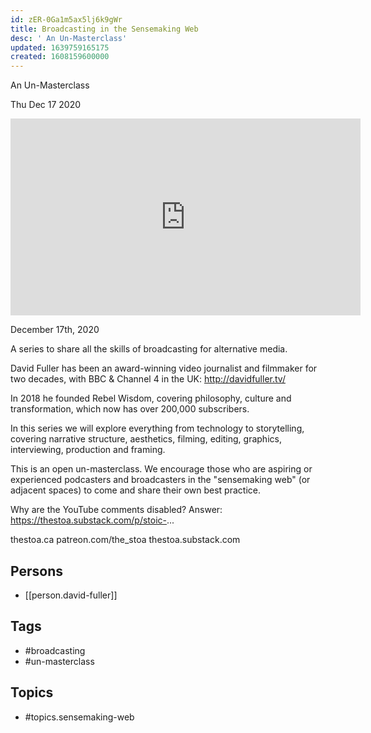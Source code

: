 ```yaml
---
id: zER-0Ga1m5ax5lj6k9gWr
title: Broadcasting in the Sensemaking Web
desc: ' An Un-Masterclass'
updated: 1639759165175
created: 1608159600000
---
```



 An Un-Masterclass

Thu Dec 17 2020

<iframe width="560" height="315" src="https://www.youtube.com/embed/1H1SHJnlHpw" title="Broadcasting in the Sensemaking Web: An Un-Masterclass: Session 2 w/ David Fuller" frameborder="0" allow="accelerometer; autoplay; clipboard-write; encrypted-media; gyroscope; picture-in-picture" allowfullscreen ></iframe>

December 17th, 2020

A series to share all the skills of broadcasting for alternative media.

David Fuller has been an award-winning video journalist and filmmaker for two decades, with BBC & Channel 4 in the UK: http://davidfuller.tv/

In 2018 he founded Rebel Wisdom, covering philosophy, culture and transformation, which now has over 200,000 subscribers.

In this series we will explore everything from technology to storytelling, covering narrative structure, aesthetics, filming, editing, graphics, interviewing, production and framing.

This is an open un-masterclass. We encourage those who are aspiring or experienced podcasters and broadcasters in the "sensemaking web" (or adjacent spaces) to come and share their own best practice.

Why are the YouTube comments disabled? Answer: https://thestoa.substack.com/p/stoic-...

thestoa.ca
patreon.com/the_stoa
thestoa.substack.com

## Persons

- [[person.david-fuller]]

## Tags

- #broadcasting
- #un-masterclass

## Topics

- #topics.sensemaking-web

